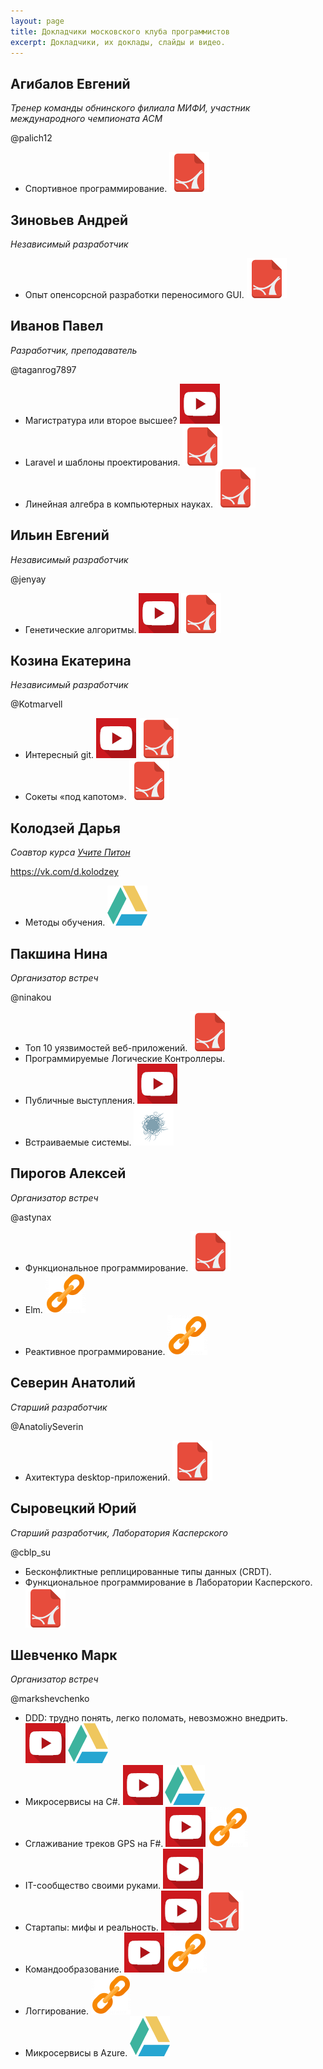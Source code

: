 ```yaml
---
layout: page
title: Докладчики московского клуба программистов
excerpt: Докладчики, их доклады, слайды и видео.
---
```


## Агибалов Евгений
*Тренер команды обнинского филиала МИФИ, участник международного чемпионата ACM*

@palich12

* Спортивное программирование. [![google drive](assets/img/pdf-icon-64.png)](http://prog.msk.ru/downloads/acm.pdf)


## Зиновьев Андрей
*Независимый разработчик*

* Опыт опенсорсной разработки переносимого GUI. [![pdf](assets/img/pdf-icon-64.png)](http://prog.msk.ru/downloads/compy.pdf)


## Иванов Павел
*Разработчик, преподаватель*

@taganrog7897

* Магистратура или второе высшее? [![youtube](assets/img/youtube-icon-64.png)](https://youtu.be/_9ANSi31ZHc)
* Laravel и шаблоны проектирования. [![pdf](assets/img/pdf-icon-64.png)](http://prog.msk.ru/downloads/laravel-php-patterns.pdf)
* Линейная алгебра в компьютерных науках. [![pdf](assets/img/pdf-icon-64.png)](http://prog.msk.ru/downloads/la-in-cs.pdf)


## Ильин Евгений
*Независимый разработчик*

@jenyay

* Генетические алгоритмы. [![youtube](assets/img/youtube-icon-64.png)](https://youtu.be/89Wk0kNnbJQ) [![pdf](assets/img/pdf-icon-64.png)](http://prog.msk.ru/downloads/genetic-algorithms.pdf)


## Козина Екатерина
*Независимый разработчик*

@Kotmarvell

* Интересный git. [![youtube](assets/img/youtube-icon-64.png)](https://youtu.be/GrPkMhZ_C9w) [![pdf](assets/img/pdf-icon-64.png)](http://prog.msk.ru/downloads/advanced-git.pdf)
* Сокеты «под капотом». [![pdf](assets/img/pdf-icon-64.png)](http://prog.msk.ru/downloads/sockets-under-bonnet.pdf)


## Колодзей Дарья
*Соавтор курса [Учите Питон](http://pythontutor.ru/)*

https://vk.com/d.kolodzey

* Методы обучения. [![google drive](assets/img/google-drive-icon-64.png)](https://docs.google.com/presentation/d/1XDoHM7zUTu2z6xoiiN_y2y7Fjml0Z7fYWaWE2Pm3ZP4/edit#slide=id.p)


## Пакшина Нина
*Организатор встреч*

@ninakou

* Топ 10 уязвимостей веб-приложений. [![pdf](assets/img/pdf-icon-64.png)](http://prog.msk.ru/downloads/owasp.pdf) 
* Программируемые Логические Контроллеры.
* Публичные выступления. [![youtube](assets/img/youtube-icon-64.png)](https://youtu.be/IEcxTJ_gja8)
* Встраиваемые системы. [![habr](assets/img/habr-icon-64.png)](https://habr.com/post/358340/)


## Пирогов Алексей
*Организатор встреч*

@astynax

* Функциональное программирование. [![pdf](assets/img/pdf-icon-64.png)](https://box.kaspersky.com/d/40f9231d6dfe4f789d31/files/?p=/%D0%90%D0%BB%D0%B5%D0%BA%D1%81%D0%B5%D0%B9%20%D0%9F%D0%B8%D1%80%D0%BE%D0%B3%D0%BE%D0%B2%20-%20%D0%A4%D1%83%D0%BD%D0%BA%D1%86%D0%B8%D0%BE%D0%BD%D0%B0%D0%BB%D1%8C%D0%BD%D0%BE%D0%B5_%D0%BF%D1%80%D0%BE%D0%B3%D1%80%D0%B0%D0%BC%D0%BC%D0%B8%D1%80%D0%BE%D0%B2%D0%B0%D0%BD%D0%B8%D0%B5.pdf)
* Elm. [![homesite](assets/img/hyperlink-icon-64.png)](https://astynax.github.io/slides/elm-wtf.html)
* Реактивное программирование. [![homesite](assets/img/hyperlink-icon-64.png)](https://astynax.github.io/slides/reactive)


## Северин Анатолий
*Старший разработчик*

@AnatoliySeverin

* Ахитектура desktop-приложений. [![pdf](assets/img/pdf-icon-64.png)](http://prog.msk.ru/downloads/ui-1.pdf)


## Сыровецкий Юрий
*Старший разработчик, Лаборатория Касперского*

@cblp_su

* Бесконфликтные реплицированные типы данных (CRDT).
* Функциональное программирование в Лаборатории Касперского. [![pdf](assets/img/pdf-icon-64.png)](https://box.kaspersky.com/d/40f9231d6dfe4f789d31/files/?p=/%D0%AE%D1%80%D0%B8%D0%B9%20%D0%A1%D1%8B%D1%80%D0%BE%D0%B2%D0%B5%D1%86%D0%BA%D0%B8%D0%B9%20-%20FP_in_KL.pdf)


## Шевченко Марк
*Организатор встреч*

@markshevchenko

* DDD: трудно понять, легко поломать, невозможно внедрить. [![youtube](assets/img/youtube-icon-64.png)](https://youtu.be/WwRXloRVh74) [![google drive](assets/img/google-drive-icon-64.png)](https://docs.google.com/presentation/d/1pwVS3CHFA7V5AqSmOrZACf9gKHFkdXtGH6ZH70V516k/)
* Микросервисы на C#. [![youtube](assets/img/youtube-icon-64.png)](https://youtu.be/HHQbRDX7g8k) [![google drive](assets/img/google-drive-icon-64.png)](https://docs.google.com/presentation/d/1fNFMNp4IjvzSWIBPAqTw_8bqRTibzNFuT7w9cv5OBM8/)
* Сглаживание треков GPS на F#. [![youtube](assets/img/youtube-icon-64.png)](https://youtu.be/BDVCNNs02b8) [![homesite](assets/img/hyperlink-icon-64.png)](http://markshevchenko.pro/articles/fsharp-gps-tracks-filtration/) 
* IT-сообщество своими руками. [![youtube](assets/img/youtube-icon-64.png)](https://youtu.be/igV9dcVuwqo)
* Стартапы: мифы и реальность. [![youtube](assets/img/youtube-icon-64.png)](https://youtu.be/syNNWFJvsz8) [![pdf](assets/img/pdf-icon-64.png)](http://markshevchenko.pro/download/startups-myths-and-reality.pdf)
* Командообразование. [![youtube](assets/img/youtube-icon-64.png)](https://youtu.be/1WcjGH1uERw) [![homesite](assets/img/hyperlink-icon-64.png)](http://markshevchenko.pro/presentations/team-building/)
* Логгирование. [![homesite](assets/img/hyperlink-icon-64.png)](http://markshevchenko.pro/2017/09/28/logging/)
* Микросервисы в Azure. [![google drive](assets/img/google-drive-icon-64.png)](https://docs.google.com/document/d/1SEoK-1oiEI4wNmw3uWBMUxSjMh6VxnQ7v-zfngbRCi8/)
